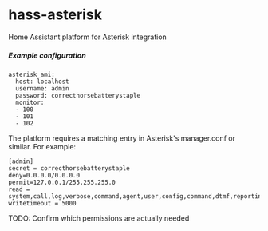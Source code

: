 # hass-asterisk
Home Assistant platform for Asterisk integration


##### Example configuration

```
asterisk_ami:
  host: localhost
  username: admin
  password: correcthorsebatterystaple
  monitor:
  - 100
  - 101
  - 102
```

The platform requires a matching entry in Asterisk's manager.conf or similar. For example:

```
[admin]
secret = correcthorsebatterystaple
deny=0.0.0.0/0.0.0.0
permit=127.0.0.1/255.255.255.0
read = system,call,log,verbose,command,agent,user,config,command,dtmf,reporting,cdr,dialplan,originate,message
writetimeout = 5000
```

TODO: Confirm which permissions are actually needed

